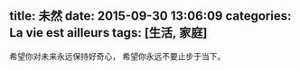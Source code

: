 title: 未然
date: 2015-09-30 13:06:09
categories: La vie est ailleurs
tags: [生活, 家庭]
---
希望你对未来永远保持好奇心，
希望你永远不要止步于当下。